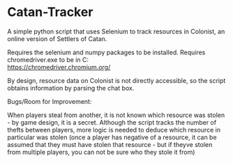 # Catan-Tracker
A simple python script that uses Selenium to track resources in Colonist, an online version of Settlers of Catan.

Requires the selenium and numpy packages to be installed. 
Requires chromedriver.exe to be in C:\
https://chromedriver.chromium.org/

By design, resource data on Colonist is not directly accessible, so the script obtains information by parsing the chat box.

Bugs/Room for Improvement:

When players steal from another, it is not known which resource was stolen - by game design, it is a secret.
Although the script tracks the number of thefts between players, more logic is needed to deduce which resource in particular was stolen
(once a player has negative of a resource, it can be assumed that they must have stolen that resource - but if theyve stolen from multiple players, you can not be sure who they stole it from)
